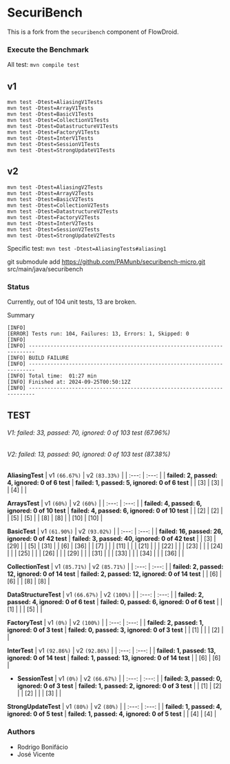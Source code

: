 # SecuriBench

This is a fork from the `securibench` component of FlowDroid.

### Execute the Benchmark

All test: `mvn compile test`

## v1
```
mvn test -Dtest=AliasingV1Tests
mvn test -Dtest=ArrayV1Tests
mvn test -Dtest=BasicV1Tests
mvn test -Dtest=CollectionV1Tests
mvn test -Dtest=DatastructureV1Tests
mvn test -Dtest=FactoryV1Tests
mvn test -Dtest=InterV1Tests
mvn test -Dtest=SessionV1Tests
mvn test -Dtest=StrongUpdateV1Tests
```

## v2
```
mvn test -Dtest=AliasingV2Tests
mvn test -Dtest=ArrayV2Tests
mvn test -Dtest=BasicV2Tests
mvn test -Dtest=CollectionV2Tests
mvn test -Dtest=DatastructureV2Tests
mvn test -Dtest=FactoryV2Tests
mvn test -Dtest=InterV2Tests
mvn test -Dtest=SessionV2Tests
mvn test -Dtest=StrongUpdateV2Tests
```

Specific test: `mvn test -Dtest=AliasingTests#aliasing1`


git submodule add https://github.com/PAMunb/securibench-micro.git src/main/java/securibench

### Status

Currently, out of 104 unit tests, 13 are broken.


Summary

```
[INFO] 
[ERROR] Tests run: 104, Failures: 13, Errors: 1, Skipped: 0
[INFO] 
[INFO] ------------------------------------------------------------------------
[INFO] BUILD FAILURE
[INFO] ------------------------------------------------------------------------
[INFO] Total time:  01:27 min
[INFO] Finished at: 2024-09-25T00:50:12Z
[INFO] ------------------------------------------------------------------------
```

## TEST

###### V1: failed: 33, passed: 70, ignored: 0 of 103 test (67.96%)
###### V2: failed: 13, passed: 90, ignored: 0 of 103 test (87.38%)

**AliasingTest**
| v1 `(66.67%)`                                   | v2 `(83.33%)`                                  |
| :---:                                           | :---:                                          |
| **failed: 2, passed: 4, ignored: 0 of 6 test**  | **failed: 1, passed: 5, ignored: 0 of 6 test** |
|  [3]                                            |  [3]                                           |
|  [4]                                            |                                                |


**ArraysTest**
| v1 `(60%)`                                      | v2 `(60%)`                                      |
| :---:                                           | :---:                                           |
| **failed: 4, passed: 6, ignored: 0 of 10 test** | **failed: 4, passed: 6, ignored: 0 of 10 test** |
|  [2]                                            |  [2]                                            |
|  [5]                                            |  [5]                                            |
|  [8]                                            |  [8]                                            |
|  [10]                                           |  [10]                                           |


**BasicTest**
| v1 `(61.90%)`                                           | v2 `(93.02%)`                                     |
| :---:                                                   | :---:                                             |
| **failed: 16, passed: 26, ignored: 0 of 42 test**       | **failed: 3, passed: 40, ignored: 0 of 42 test**  |
| [3]                                                     |  [29]                                             |
| [5]                                                     |  [31]                                             |
| [6]                                                     |  [36]                                             |
| [7]                                                     |                                                   |
| [11]                                                    |                                                   |
| [21]                                                    |                                                   |
| [22]                                                    |                                                   |
| [23]                                                    |                                                   |
| [24]                                                    |                                                   |
| [25]                                                    |                                                   |
| [26]                                                    |                                                   |
| [29]                                                    |                                                   |
| [31]                                                    |                                                   |
| [33]                                                    |                                                   |
| [34]                                                    |                                                   |
| [36]                                                    |                                                   |


**CollectionTest**
| v1 `(85.71%)`                                           | v2 `(85.71%)`                                     |
| :---:                                                   | :---:                                             |
| **failed: 2, passed: 12, ignored: 0 of 14 test**        | **failed: 2, passed: 12, ignored: 0 of 14 test**  |
|  [6]                                                    |  [6]                                              |
|  [8]                                                    |  [8]                                              | 


**DataStructureTest**
| v1 `(66.67%)`                                   | v2 `(100%)`                                     |
| :---:                                           | :---:                                           |
| **failed: 2, passed: 4, ignored: 0 of 6 test**  | **failed: 0, passed: 6, ignored: 0 of 6 test**  |
|  [1]                                            |                                                 |
|  [5]                                            |                                                 |


**FactoryTest**
| v1 `(0%)`                                       | v2 `(100%)`                                     |
| :---:                                           | :---:                                           |
| **failed: 2, passed: 1, ignored: 0 of 3 test**  | **failed: 0, passed: 3, ignored: 0 of 3 test**  |
|  [1]                                            |                                                 |
|  [2]                                            |                                                 |


**InterTest**
| v1 `(92.86%)`                                     | v2 `(92.86%)`                                     |
| :---:                                             | :---:                                             |
| **failed: 1, passed: 13, ignored: 0 of 14 test**  | **failed: 1, passed: 13, ignored: 0 of 14 test**  |
|  [6]                                              |   [6]                                             |   


- **SessionTest**
| v1 `(0%)`                                       | v2 `(66.67%)`                                   |
| :---:                                           | :---:                                           |
| **failed: 3, passed: 0, ignored: 0 of 3 test**  | **failed: 1, passed: 2, ignored: 0 of 3 test**  |
| [1]                                             |   [2]                                           | 
| [2]                                             |                                                 |
| [3]                                             |                                                 |  


**StrongUpdateTest**
| v1 `(80%)`                                      | v2 `(80%)`                                      |
| :---:                                           | :---:                                           |
| **failed: 1, passed: 4, ignored: 0 of 5 test**  | **failed: 1, passed: 4, ignored: 0 of 5 test**  |
|  [4]                                            |  [4]                                            |


### Authors

   * Rodrigo Bonifácio
   * José Vicente